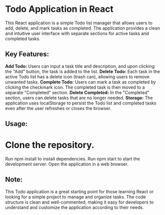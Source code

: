 # Todo Application in React

This React application is a simple Todo list manager that allows users to add, delete, and mark tasks as completed. The application provides a clean and intuitive user interface with separate sections for active tasks and completed tasks.

## Key Features:

**Add Todo:** Users can input a task title and description, and upon clicking the "Add" button, the task is added to the list.
**Delete Todo:** Each task in the active Todo list has a delete icon (trash can), allowing users to remove unwanted tasks.
**Complete Todo:** Users can mark a task as completed by clicking the checkmark icon. The completed task is then moved to a separate "Completed" section.
**Delete Completed:** In the "Completed" section, users can delete tasks that are no longer needed.
**Storage:**
The application uses localStorage to persist the Todo list and completed tasks even after the user refreshes or closes the browser.

## Usage:

# Clone the repository.
Run npm install to install dependencies.
Run npm start to start the development server.
Open the application in a web browser.
## Note:
This Todo application is a great starting point for those learning React or looking for a simple project to manage and organize tasks. The code structure is clean and well-commented, making it easy for developers to understand and customize the application according to their needs.
